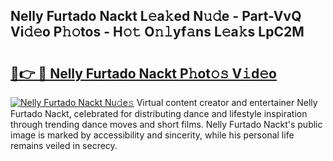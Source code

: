 ## Nelly Furtado Nackt L𝚎a𝚔ed N𝚞𝚍e - Part-VvQ Vi𝚍𝚎o P𝚑𝚘tos - H𝚘𝚝 O𝚗𝚕yf𝚊ns L𝚎a𝚔s LpC2M

# <h2><a href="http://kfcdekp.oniu.top/?m=Nelly+Furtado+Nackt">🔗👉 🔴 Nelly Furtado Nackt P𝚑ot𝚘𝚜 V𝚒d𝚎o</a></h2>

[![Nelly Furtado Nackt Nu𝚍e𝚜](https://i.imgur.com/0qMVB7G.gif)](http://kfcdekp.oniu.top/?m=Nelly+Furtado+Nackt)
Virtual content creator and entertainer Nelly Furtado Nackt, celebrated for distributing dance and lifestyle inspiration through trending dance moves and short films. Nelly Furtado Nackt's public image is marked by accessibility and sincerity, while his personal life remains veiled in secrecy.  
